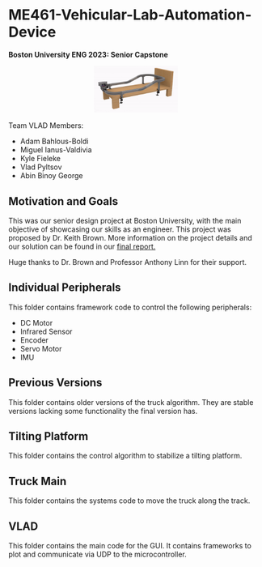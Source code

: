 # ME461-Vehicular-Lab-Automation-Device
<b>Boston University ENG 2023: Senior Capstone</b> 

<p align="center" width="100%">
    <img width="33%" src="Assets/VLAD.png"> 
</p>


Team VLAD Members:

- Adam Bahlous-Boldi
- Miguel Ianus-Valdivia
- Kyle Fieleke
- Vlad Pyltsov
- Abin Binoy George


## Motivation and Goals
This was our senior design project at Boston University, with the main objective of showcasing our skills as an engineer. This project was proposed by Dr. Keith Brown. More information on the project details and our solution can be found in our [final report.](Assets/Team%2021%20Vlad%20ME461%20Final%20Report.pdf) 

Huge thanks to Dr. Brown and Professor Anthony Linn for their support.


## Individual Peripherals
This folder contains framework code to control the following peripherals:
- DC Motor
- Infrared Sensor
- Encoder
- Servo Motor
- IMU

## Previous Versions
This folder contains older versions of the truck algorithm. They are stable versions lacking some functionality the final version has.

## Tilting Platform
This folder contains the control algorithm to stabilize a tilting platform.

## Truck Main
This folder contains the systems code to move the truck along the track.

## VLAD
This folder contains the main code for the GUI. It contains frameworks to plot and communicate via UDP to the microcontroller.